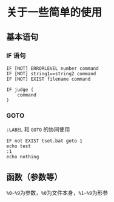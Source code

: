 # 关于一些简单的使用

## 基本语句

### IF 语句
```shell
IF [NOT] ERRORLEVEL number command
IF [NOT] string1==string2 command
IF [NOT] EXIST filename command

IF judge (
    command
)
```

### GOTO

`:LABEL` 和 `GOTO` 的协同使用

```shell
IF not EXIST tset.bat goto 1
echo test
:1
echo nothing
```

## 函数（参数等）
`%0~%9`为参数，`%0`为文件本身，`%1~%9`为形参 